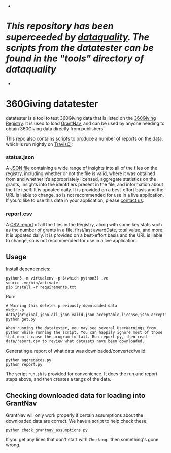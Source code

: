 *
# _This repository has been superceeded by [dataquality](https://github.com/ThreeSixtyGiving/dataquality). The scripts from the datatester can be found in the "tools" directory of dataquality_
*


# 360Giving datatester

datatester is a tool to test 360Giving data that is listed on the [360Giving Registry](http://data.threesixtygiving.org). It is used to load [GrantNav](http://grantnav.threesixtygiving.org), and can be used by anyone needing to obtain 360Giving data directly from publishers.

This repo also contains scripts to produce a number of reports on the data, which is run nightly on [TravisCI](https://travis-ci.com/ThreeSixtyGiving/datatester/builds):

### status.json

A [JSON file](https://storage.googleapis.com/datagetter-360giving-output/branch/master/status.json) containing a wide range of insights into all of the files on the registry, including whether or not the file is valid, where it was obtained from and whether it’s appropriately licensed, aggregate statistics on the grants, insights into the identifiers present in the file, and information about the file itself. It is updated daily. It is provided on a best-effort basis and the URL is liable to change, so is not recommended for use in a live application. If you'd like to use this data in your application, please [contact us](info@threesixtygiving.org).

### report.csv

A [CSV report](https://gist.github.com/30d835ae16e2a30efde8a63acf03628d) of all the files in the Registry, along with some key stats such as the number of grants in a file, first/last awardDate, total value, and more.  It is updated daily. It is provided on a best-effort basis and the URL is liable to change, so is not recommended for use in a live application.


## Usage

Install dependencies:

```
python3 -m virtualenv -p $(which python3) .ve
source .ve/bin/activate
pip install -r requirements.txt
```

Run:

```
# Warning this deletes previously downloaded data
mkdir -p data/{original,json_all,json_valid,json_acceptable_license,json_acceptable_license_valid}
python get.py

When running the datatester, you may see several UserWarnings from python while running the script. You can happily ignore most of those that don't cause the program to fail. Run report.py, then read data/report.csv to review what datasets have been downloaded.
```

Generating a report of what data was downloaded/converted/valid:

```
python aggregates.py
python report.py
```

The script `run.sh` is provided for convenience. It does the run and report
steps above, and then creates a tar.gz of the data.

## Checking downloaded data for loading into GrantNav

GrantNav will only work properly if certain assumptions about the downloaded
data are correct. We have a script to help check these:

```
python check_grantnav_assumptions.py
```

If you get any lines that don't start with `Checking ` then something's gone wrong.
